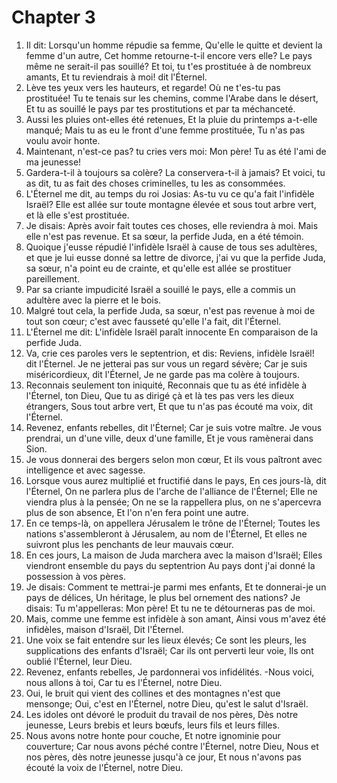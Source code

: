 # Chapter 3

1. Il dit: Lorsqu'un homme répudie sa femme, Qu'elle le quitte et devient la femme d'un autre, Cet homme retourne-t-il encore vers elle? Le pays même ne serait-il pas souillé? Et toi, tu t'es prostituée à de nombreux amants, Et tu reviendrais à moi! dit l'Éternel.
2. Lève tes yeux vers les hauteurs, et regarde! Où ne t'es-tu pas prostituée! Tu te tenais sur les chemins, comme l'Arabe dans le désert, Et tu as souillé le pays par tes prostitutions et par ta méchanceté.
3. Aussi les pluies ont-elles été retenues, Et la pluie du printemps a-t-elle manqué; Mais tu as eu le front d'une femme prostituée, Tu n'as pas voulu avoir honte.
4. Maintenant, n'est-ce pas? tu cries vers moi: Mon père! Tu as été l'ami de ma jeunesse!
5. Gardera-t-il à toujours sa colère? La conservera-t-il à jamais? Et voici, tu as dit, tu as fait des choses criminelles, tu les as consommées.
6. L'Éternel me dit, au temps du roi Josias: As-tu vu ce qu'a fait l'infidèle Israël? Elle est allée sur toute montagne élevée et sous tout arbre vert, et là elle s'est prostituée.
7. Je disais: Après avoir fait toutes ces choses, elle reviendra à moi. Mais elle n'est pas revenue. Et sa sœur, la perfide Juda, en a été témoin.
8. Quoique j'eusse répudié l'infidèle Israël à cause de tous ses adultères, et que je lui eusse donné sa lettre de divorce, j'ai vu que la perfide Juda, sa sœur, n'a point eu de crainte, et qu'elle est allée se prostituer pareillement.
9. Par sa criante impudicité Israël a souillé le pays, elle a commis un adultère avec la pierre et le bois.
10. Malgré tout cela, la perfide Juda, sa sœur, n'est pas revenue à moi de tout son cœur; c'est avec fausseté qu'elle l'a fait, dit l'Éternel.
11. L'Éternel me dit: L'infidèle Israël paraît innocente En comparaison de la perfide Juda.
12. Va, crie ces paroles vers le septentrion, et dis: Reviens, infidèle Israël! dit l'Éternel. Je ne jetterai pas sur vous un regard sévère; Car je suis miséricordieux, dit l'Éternel, Je ne garde pas ma colère à toujours.
13. Reconnais seulement ton iniquité, Reconnais que tu as été infidèle à l'Éternel, ton Dieu, Que tu as dirigé çà et là tes pas vers les dieux étrangers, Sous tout arbre vert, Et que tu n'as pas écouté ma voix, dit l'Éternel.
14. Revenez, enfants rebelles, dit l'Éternel; Car je suis votre maître. Je vous prendrai, un d'une ville, deux d'une famille, Et je vous ramènerai dans Sion.
15. Je vous donnerai des bergers selon mon cœur, Et ils vous paîtront avec intelligence et avec sagesse.
16. Lorsque vous aurez multiplié et fructifié dans le pays, En ces jours-là, dit l'Éternel, On ne parlera plus de l'arche de l'alliance de l'Éternel; Elle ne viendra plus à la pensée; On ne se la rappellera plus, on ne s'apercevra plus de son absence, Et l'on n'en fera point une autre.
17. En ce temps-là, on appellera Jérusalem le trône de l'Éternel; Toutes les nations s'assembleront à Jérusalem, au nom de l'Éternel, Et elles ne suivront plus les penchants de leur mauvais cœur.
18. En ces jours, La maison de Juda marchera avec la maison d'Israël; Elles viendront ensemble du pays du septentrion Au pays dont j'ai donné la possession à vos pères.
19. Je disais: Comment te mettrai-je parmi mes enfants, Et te donnerai-je un pays de délices, Un héritage, le plus bel ornement des nations? Je disais: Tu m'appelleras: Mon père! Et tu ne te détourneras pas de moi.
20. Mais, comme une femme est infidèle à son amant, Ainsi vous m'avez été infidèles, maison d'Israël, Dit l'Éternel.
21. Une voix se fait entendre sur les lieux élevés; Ce sont les pleurs, les supplications des enfants d'Israël; Car ils ont perverti leur voie, Ils ont oublié l'Éternel, leur Dieu.
22. Revenez, enfants rebelles, Je pardonnerai vos infidélités. -Nous voici, nous allons à toi, Car tu es l'Éternel, notre Dieu.
23. Oui, le bruit qui vient des collines et des montagnes n'est que mensonge; Oui, c'est en l'Éternel, notre Dieu, qu'est le salut d'Israël.
24. Les idoles ont dévoré le produit du travail de nos pères, Dès notre jeunesse, Leurs brebis et leurs bœufs, leurs fils et leurs filles.
25. Nous avons notre honte pour couche, Et notre ignominie pour couverture; Car nous avons péché contre l'Éternel, notre Dieu, Nous et nos pères, dès notre jeunesse jusqu'à ce jour, Et nous n'avons pas écouté la voix de l'Éternel, notre Dieu.

